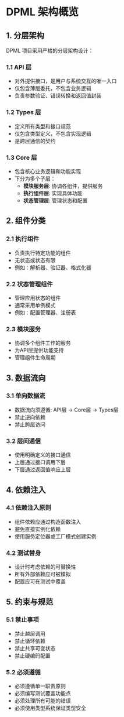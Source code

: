 # DPML 架构概览

## 1. 分层架构

DPML 项目采用严格的分层架构设计：

### 1.1 API 层
- 对外提供接口，是用户与系统交互的唯一入口
- 仅包含薄层委托，不包含业务逻辑
- 负责参数验证、错误转换和返回值封装

### 1.2 Types 层
- 定义所有类型和接口规范
- 仅包含类型定义，不包含实现逻辑
- 是跨层通信的契约

### 1.3 Core 层
- 包含核心业务逻辑和功能实现
- 下分为多个子层：
  - **模块服务层**: 协调各组件，提供服务
  - **执行组件层**: 实现具体功能
  - **状态管理层**: 管理状态和配置

## 2. 组件分类

### 2.1 执行组件
- 负责执行特定功能的组件
- 无状态或状态有限
- 例如：解析器、验证器、格式化器

### 2.2 状态管理组件
- 管理应用状态的组件
- 通常采用单例模式
- 例如：配置管理器、注册表

### 2.3 模块服务
- 协调多个组件工作的服务
- 为API层提供功能支持
- 管理组件生命周期

## 3. 数据流向

### 3.1 单向数据流
- 数据流向须遵循: API层 → Core层 → Types层
- 禁止逆向依赖
- 禁止跨层访问

### 3.2 层间通信
- 使用明确定义的接口通信
- 上层通过接口调用下层
- 下层通过返回值响应上层

## 4. 依赖注入

### 4.1 依赖注入原则
- 组件依赖应通过构造函数注入
- 避免直接实例化依赖
- 使用服务定位器或工厂模式创建实例

### 4.2 测试替身
- 设计时考虑依赖的可替换性
- 所有外部依赖应可被模拟
- 配置应可在测试中覆盖

## 5. 约束与规范

### 5.1 禁止事项
- 禁止越层调用
- 禁止循环依赖
- 禁止共享可变状态
- 禁止硬编码配置

### 5.2 必须遵循
- 必须遵循单一职责原则
- 必须编写测试覆盖功能点
- 必须处理所有可能的错误
- 必须使用类型系统保证类型安全 
